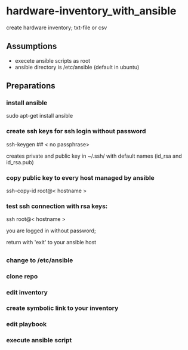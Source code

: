 # hardware-inventory_with_ansible

create hardware inventory; txt-file or csv

## Assumptions

* execete ansible scripts as root
* ansible directory is /etc/ansible (default in ubuntu)

## Preparations

### install ansible
 
 sudo apt-get install ansible


### create ssh keys for ssh login without password

 ssh-keygen  ##  < no passphrase>

 creates private and public key in ~/.ssh/ with default names (id_rsa and id_rsa.pub)
 
### copy public key to every host managed by ansible

 ssh-copy-id root@< hostname >

### test ssh connection with rsa keys:

 ssh root@< hostname >

 you are logged in without password;

 return with 'exit' to your ansible host

##

### change to /etc/ansible
 

### clone repo


### edit inventory 


### create symbolic link to your inventory


### edit playbook


### execute ansible script









